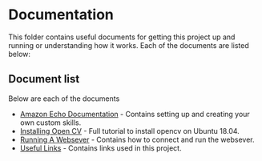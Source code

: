 
# Documentation

This folder contains useful documents for getting this project up and running or understanding how it works. Each of the documents are listed below:

## Document list

Below are each of the documents

* [Amazon Echo Documentation](./amazonecho.md/) - Contains setting up and creating your own custom skills.
* [Installing Open CV](./opencv.md) - Full tutorial to install opencv on Ubuntu 18.04.
* [Running A Websever](./server.md) - Contains how to connect and run the websever.
* [Useful Links](./usefullinks.md) - Contains links used in this project.